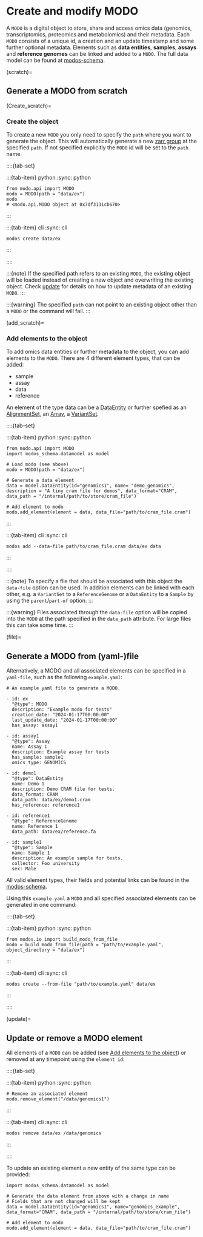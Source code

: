# Create and modify MODO

A `MODO` is a digital object to store, share and access omics data (genomics, transcriptomics, proteomics and metabolomics) and their metadata.
Each `MODO` consists of a unique id, a creation and an update timestamp and some further optional metadata. Elements such as __data entities__, __samples__, __assays__ and __reference genomes__ can be linked and added to a `MODO`. The full data model can be found at <a href="https://sdsc-ordes.github.io/modos-schema/" target="_blank">modos-schema</a>.

(scratch)=
## Generate a MODO from scratch

(Create_scratch)=
### Create the object

To create a new `MODO` you only need to specify the `path` where you want to generate the object. This will automatically generate a new <a href="https://zarr.readthedocs.io/en/stable/api/hierarchy.html" target="_blank">zarr group</a> at the specified `path`. If not specified explicitly the `MODO` id will be set to the `path` name.

::::{tab-set}

:::{tab-item} python
:sync: python
```{code-block} python
from modo.api import MODO
modo = MODO(path = "data/ex")
modo
# <modo.api.MODO object at 0x7df3131cb670>
```
:::

:::{tab-item} cli
:sync: cli
```{code-block} console
modos create data/ex
```
:::

::::

:::{note}
If the specified path refers to an existing `MODO`, the existing object will be loaded instead of creating a new object and overwriting the existing object.
Check [update](update) for details on how to update metadata of an existing `MODO`.
:::

:::{warning}
The specified `path` can not point to an existing object other than a `MODO` or the command will fail.
:::

(add_scratch)=
### Add elements to the object

To add omics data entities or further metadata to the object, you can add elements to the `MODO`.
There are 4 different element types, that can be added:
- sample
- assay
- data
- reference

An element of the type data can be a <a href="https://sdsc-ordes.github.io/modos-schema/DataEntity/" target="_blank">DataEntity</a> or further spefied as an <a href="https://sdsc-ordes.github.io/modos-schema/AlignmentSet/" target="_blank">AlignmentSet</a>, an <a href="https://sdsc-ordes.github.io/modos-schema/Array/" target="_blank">Array</a>, a <a href="https://sdsc-ordes.github.io/modos-schema/VariantSet/" target="_blank">VariantSet</a>.


::::{tab-set}

:::{tab-item} python
:sync: python
```{code-block} python
from modo.api import MODO
import modos_schema.datamodel as model

# Load modo (see above)
modo = MODO(path = "data/ex")

# Generate a data element
data = model.DataEntity(id="genomics1", name= "demo_genomics", description = "A tiny cram file for demos", data_format="CRAM", data_path = "/internal/path/to/store/cram_file")

# Add element to modo
modo.add_element(element = data, data_file="path/to/cram_file.cram")
```
:::

:::{tab-item} cli
:sync: cli
```{code-block} console
modos add --data-file path/to/cram_file.cram data/ex data
```
:::

::::

:::{note}
To specify a file that should be associated with this object the `data-file` option can be used.
In addition elements can be linked with each other, e.g. a `VariantSet` to a `ReferenceGenome` or a `DataEntity` to a `Sample` by using the `parent`/`part-of` option.
:::

:::{warning}
Files associated through the `data-file` option will be copied into the `MODO` at the path specified in the `data_path` attribute. For large files this can take some time.
:::

(file)=
## Generate a MODO from (yaml-)file

Alternatively, a MODO and all associated elements can be specified in a `yaml-file`, such as the following `example.yaml`:

```{code-block} yaml
# An example yaml file to generate a MODO.

- id: ex
  "@type": MODO
  description: "Example modo for tests"
  creation_date: "2024-01-17T00:00:00"
  last_update_date: "2024-01-17T00:00:00"
  has_assay: assay1

- id: assay1
  "@type": Assay
  name: Assay 1
  description: Example assay for tests
  has_sample: sample1
  omics_type: GENOMICS

- id: demo1
  "@type": DataEntity
  name: Demo 1
  description: Demo CRAM file for tests.
  data_format: CRAM
  data_path: data/ex/demo1.cram
  has_reference: reference1

- id: reference1
  "@type": ReferenceGenome
  name: Reference 1
  data_path: data/ex/reference.fa

- id: sample1
  "@type": Sample
  name: Sample 1
  description: An example sample for tests.
  collector: Foo university
  sex: Male
```

All valid element types, their fields and potential links can be found in the <a href="https://sdsc-ordes.github.io/modos-schema/" target="_blank">modos-schema</a>.

Using this `example.yaml` a `MODO` and all specified associated elements can be generated in one command:

::::{tab-set}

:::{tab-item} python
:sync: python
```{code-block} python
from modos.io import build_modo_from_file
modo = build_modo_from_file(path = "path/to/example.yaml", object_directory = "data/ex")
```
:::

:::{tab-item} cli
:sync: cli
```{code-block} console
modos create --from-file "path/to/example.yaml" data/ex
```
:::

::::


(update)=
## Update or remove a MODO element

All elements of a `MODO` can be added (see [Add elements to the object](add_scratch)) or removed at any timepoint using the `element id`:

::::{tab-set}

:::{tab-item} python
:sync: python
```{code-block} python
# Remove an associated element
modo.remove_element("/data/genomics1")
```
:::

:::{tab-item} cli
:sync: cli
```{code-block} console
modos remove data/ex /data/genomics
```
:::

::::

To update an existing element a new entity of the same type can be provided:

```{code-block} python
import modos_schema.datamodel as model

# Generate the data element from above with a change in name
# Fields that are not changed will be kept
data = model.DataEntity(id="genomics1", name="genomics_example", data_format="CRAM", data_path = "/internal/path/to/store/cram_file")

# Add element to modo
modo.add_element(element = data, data_file="path/to/cram_file.cram")
```
